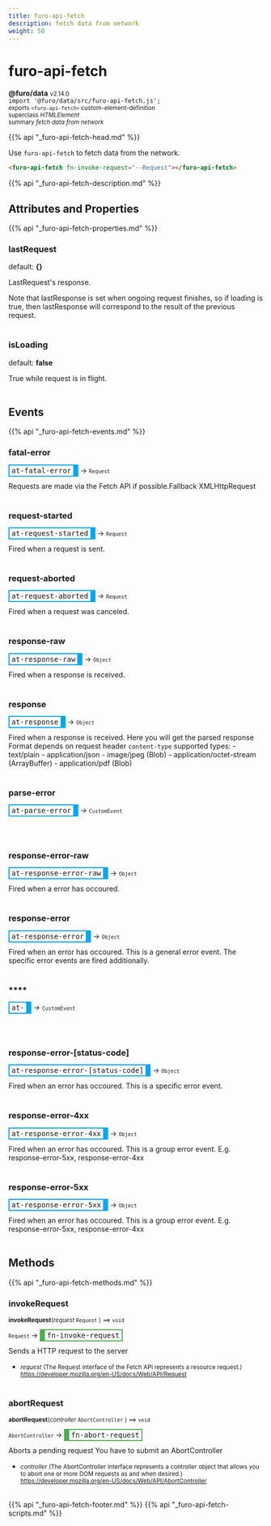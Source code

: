 ```yaml
---
title: furo-api-fetch
description: fetch data from network
weight: 50
---
```


# furo-api-fetch
**@furo/data** <small>v2.14.0</small>
<br>`import '@furo/data/src/furo-api-fetch.js';`<small>
<br>exports `<furo-api-fetch>` custom-element-definition
<br>superclass *HTMLElement*</small>
<br><small>summary *fetch data from network*</small>

{{% api "_furo-api-fetch-head.md" %}}

Use `furo-api-fetch` to fetch data from the network.


```html
<furo-api-fetch fn-invoke-request="--Request"></furo-api-fetch>
```

{{% api "_furo-api-fetch-description.md" %}}


## Attributes and Properties
{{% api "_furo-api-fetch-properties.md" %}}








### **lastRequest**
default: **{}**</small>

LastRequest's response.

Note that lastResponse is set when ongoing request finishes, so if loading is true,
then lastResponse will correspond to the result of the previous request.
<br><br>

### **isLoading**
default: **false**</small>

True while request is in flight.
<br><br>
## Events
{{% api "_furo-api-fetch-events.md" %}}

### **fatal-error**
<span  style="border-width:2px 10px 2px 2px; border-style: solid;border-color:  rgb(2, 168, 244);font-family:monospace; padding:2px 4px;">at-fatal-error</span>
→ <small>`Request`</small>

Requests are made via the Fetch API if possible.Fallback XMLHttpRequest
<br><br>
### **request-started**
<span  style="border-width:2px 10px 2px 2px; border-style: solid;border-color:  rgb(2, 168, 244);font-family:monospace; padding:2px 4px;">at-request-started</span>
→ <small>`Request`</small>

Fired when a request is sent.
<br><br>
### **request-aborted**
<span  style="border-width:2px 10px 2px 2px; border-style: solid;border-color:  rgb(2, 168, 244);font-family:monospace; padding:2px 4px;">at-request-aborted</span>
→ <small>`Request`</small>

Fired when a request was canceled.
<br><br>
### **response-raw**
<span  style="border-width:2px 10px 2px 2px; border-style: solid;border-color:  rgb(2, 168, 244);font-family:monospace; padding:2px 4px;">at-response-raw</span>
→ <small>`Object`</small>

Fired when a response is received.
<br><br>
### **response**
<span  style="border-width:2px 10px 2px 2px; border-style: solid;border-color:  rgb(2, 168, 244);font-family:monospace; padding:2px 4px;">at-response</span>
→ <small>`Object`</small>

Fired when a response is received. Here you will get the parsed response Format depends on request header `content-type` supported types: - text/plain - application/json - image/jpeg (Blob) - application/octet-stream (ArrayBuffer) - application/pdf (Blob)
<br><br>
### **parse-error**
<span  style="border-width:2px 10px 2px 2px; border-style: solid;border-color:  rgb(2, 168, 244);font-family:monospace; padding:2px 4px;">at-parse-error</span>
→ <small>`CustomEvent`</small>


<br><br>
### **response-error-raw**
<span  style="border-width:2px 10px 2px 2px; border-style: solid;border-color:  rgb(2, 168, 244);font-family:monospace; padding:2px 4px;">at-response-error-raw</span>
→ <small>`Object`</small>

Fired when a error has occoured.
<br><br>
### **response-error**
<span  style="border-width:2px 10px 2px 2px; border-style: solid;border-color:  rgb(2, 168, 244);font-family:monospace; padding:2px 4px;">at-response-error</span>
→ <small>`Object`</small>

Fired when an error has occoured. This is a general error event. The specific error events are fired additionally.
<br><br>
### ****
<span  style="border-width:2px 10px 2px 2px; border-style: solid;border-color:  rgb(2, 168, 244);font-family:monospace; padding:2px 4px;">at-</span>
→ <small>`CustomEvent`</small>


<br><br>
### **response-error-[status-code]**
<span  style="border-width:2px 10px 2px 2px; border-style: solid;border-color:  rgb(2, 168, 244);font-family:monospace; padding:2px 4px;">at-response-error-[status-code]</span>
→ <small>`Object`</small>

Fired when an error has occoured. This is a specific error event.
<br><br>
### **response-error-4xx**
<span  style="border-width:2px 10px 2px 2px; border-style: solid;border-color:  rgb(2, 168, 244);font-family:monospace; padding:2px 4px;">at-response-error-4xx</span>
→ <small>`Object`</small>

Fired when an error has occoured. This is a group error event. E.g. response-error-5xx, response-error-4xx
<br><br>
### **response-error-5xx**
<span  style="border-width:2px 10px 2px 2px; border-style: solid;border-color:  rgb(2, 168, 244);font-family:monospace; padding:2px 4px;">at-response-error-5xx</span>
→ <small>`Object`</small>

Fired when an error has occoured. This is a group error event. E.g. response-error-5xx, response-error-4xx
<br><br>

## Methods
{{% api "_furo-api-fetch-methods.md" %}}


### **invokeRequest**
<small>**invokeRequest**(*request* `Request` ) ⟹ `void`</small>

<small>`Request` </small> →
<span  style="border-width:2px 2px 2px 10px; border-style: solid;border-color:  rgb(76, 175, 80);font-family:monospace; padding:2px 4px;">fn-invoke-request</span>

Sends a HTTP request to the server

- <small>*request* (The Request interface of the Fetch API represents a resource request.) https://developer.mozilla.org/en-US/docs/Web/API/Request</small>
<br><br>

### **abortRequest**
<small>**abortRequest**(*controller* `AbortController` ) ⟹ `void`</small>

<small>`AbortController` </small> →
<span  style="border-width:2px 2px 2px 10px; border-style: solid;border-color:  rgb(76, 175, 80);font-family:monospace; padding:2px 4px;">fn-abort-request</span>

Aborts a pending request
You have to submit an AbortController

- <small>*controller* (The AbortController interface represents a controller object that allows you to abort one or more DOM requests as and when desired.)
https://developer.mozilla.org/en-US/docs/Web/API/AbortController</small>
<br><br>









{{% api "_furo-api-fetch-footer.md" %}}
{{% api "_furo-api-fetch-scripts.md" %}}
